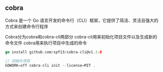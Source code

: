 

## cobra

Cobra 是一个 Go 语言开发的命令行（CLI）框架，它提供了简洁、灵活且强大的方式来创建命令行程序

Cobra分为cobra和cobra-cli两部分 cobra-cli用来初始化项目文件以及生成新的命令文件 cobra用来执行项目中生成的命令



```go
go install github.com/spf13/cobra-cli@v1.3.0 

// 初始化项目
GOWORK=off cobra-cli init --license=MIT .
```